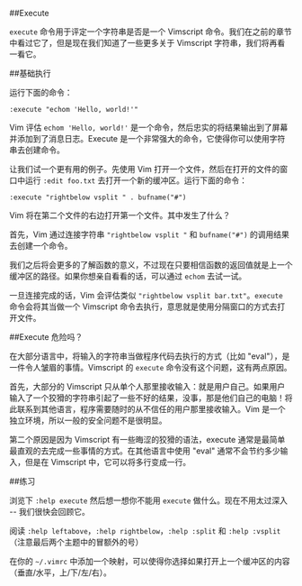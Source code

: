 ##Execute

`execute` 命令用于评定一个字符串是否是一个 Vimscript 命令。我们在之前的章节中看过它了，但是现在我们知道了一些更多关于 Vimscript 字符串，我们将再看一看它。

##基础执行

运行下面的命令：

```vim
:execute "echom 'Hello, world!'"
```

Vim 评估 `echom 'Hello, world!'` 是一个命令，然后忠实的将结果输出到了屏幕并添加到了消息日志。Execute 是一个非常强大的命令，它使得你可以使用字符串去创建命令。

让我们试一个更有用的例子。先使用 Vim 打开一个文件，然后在打开的文件的窗口中运行 `:edit foo.txt` 去打开一个新的缓冲区。运行下面的命令：

```vim
:execute "rightbelow vsplit " . bufname("#")
```

Vim 将在第二个文件的右边打开第一个文件。其中发生了什么？

首先，Vim 通过连接字符串 `"rightbelow vsplit "` 和 `bufname("#")` 的调用结果去创建一个命令。

我们之后将会更多的了解函数的意义，不过现在只要相信函数的返回值就是上一个缓冲区的路径。如果你想亲自看看的话，可以通过 `echom` 去试一试。

一旦连接完成的话，Vim 会评估类似 `"rightbelow vsplit bar.txt"`。`execute` 命令会将其当做一个 Vimscript 命令去执行，意思就是使用分隔窗口的方式去打开文件。

##Execute 危险吗？

在大部分语言中，将输入的字符串当做程序代码去执行的方式（比如 "eval"），是一件令人皱眉的事情。Vimscript 的 `execute` 命令没有这个问题，这有两点原因。

首先，大部分的 Vimscript 只从单个人那里接收输入：就是用户自己。如果用户输入了一个狡猾的字符串引起了一些不好的结果，没事，那是他们自己的电脑！将此联系到其他语言，程序需要随时的从不信任的用户那里接收输入。Vim 是一个独立环境，所以一般的安全问题不是很明显。

第二个原因是因为 Vimscript 有一些晦涩的狡猾的语法，execute 通常是最简单最直观的去完成一些事情的方式。在其他语言中使用 "eval" 通常不会节约多少输入，但是在 Vimscript 中，它可以将多行变成一行。

##练习

浏览下 `:help execute` 然后想一想你不能用 `execute` 做什么。现在不用太过深入 -- 我们很快会回顾它。

阅读 `:help leftabove`，`:help rightbelow`，`:help :split` 和 `:help :vsplit`（注意最后两个主题中的冒额外的号）

在你的 `~/.vimrc` 中添加一个映射，可以使得你选择如果打开上一个缓冲区的内容（垂直/水平，上/下/左/右）。
